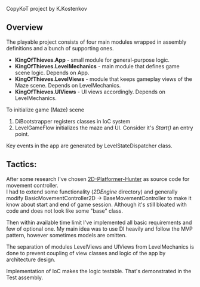 CopyKoT project by K.Kostenkov

## Overview
The playable project consists of four main modules wrapped in assembly definitions and a bunch of supporting ones.

- __KingOfThieves.App__ - small module for general-purpose logic.  
- __KingOfThieves.LevelMechanics__ - main module that defines game scene logic. Depends on App.  
- __KingOfThieves.LevelViews__ - module that keeps gameplay views of the Maze scene. Depends on LevelMechanics.  
- __KingOfThieves.UIViews__ - UI views accordingly. Depends on LevelMechanics.  

To initialize game (Maze) scene 
1. DiBootstrapper registers classes in IoC system
2. LevelGameFlow initializes the maze and UI. Consider it's _Start()_ an entry point. 

Key events in the app are generated by LevelStateDispatcher class.


## Tactics:
After some research I've chosen [2D-Platformer-Hunter](https://github.com/ta-david-yu/2D-Platformer-Hunter) as source code for movement controller.  
I had to extend some functionality (_2DEngine_ directory) and generally modify BasicMovementController2D -> BaseMovementController to make it know about start and end of game session. Although it's still bloated with code and does not look like some "base" class.

Then within available time limit I've implemented all basic requirements and few of optional one.
My main idea was to use DI heavily and follow the MVP pattern, however sometimes models are omitten.

The separation of modules LevelViews and UIViews from LevelMechanics is done to prevent coupling of view classes and logic of the app by architecture design.

Implementation of IoC makes the logic testable. That's demonstrated in the Test assembly.

